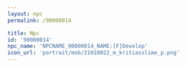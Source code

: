 ```yaml
---
layout: npc
permalink: /90000014

title: Npc
id: '90000014'
npc_name: 'NPCNAME_90000014_NAME:[F]Develop'
icon_url: 'portrait/mob/21010022_m_kritiasslime_p.png'
---
```

